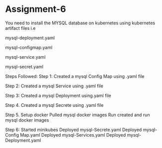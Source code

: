# Assignment-6

You need to install the MYSQL database on kubernetes using kubernetes artifact files i.e

mysql-deployment.yaml

mysql-configmap.yaml

mysql-service.yaml

mysql-secret.yaml


Steps Followed:
Step 1: Created a mysql Config Map using .yaml file

Step 2: Created a mysql Service using .yaml file

Step 3: Created a mysql Deployment using.yaml file

Step 4. Created a mysql Secrete using .yaml file

Step 5. Setup docker Pulled mysql docker images Run created and run mysql docker images

Step 6: Started minikubes Deployed mysql-Secrete.yaml Deployed mysql-Config Map.yaml Deployed mysql-Services.yaml Deployed mysql-Deployment.yaml
